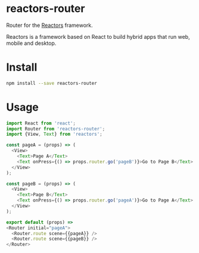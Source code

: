 reactors-router
===

Router for the [Reactors](https://github.com/co2-git/reactors) framework.

Reactors is a framework based on React to build hybrid apps that run web, mobile and desktop.

# Install

```bash
npm install --save reactors-router
```

# Usage

```javascript
import React from 'react';
import Router from 'reactors-router';
import {View, Text} from 'reactors';

const pageA = (props) => (
  <View>
    <Text>Page A</Text>
    <Text onPress={() => props.router.go('pageB')}>Go to Page B</Text>
  </View>
);

const pageB = (props) => (
  <View>
    <Text>Page B</Text>
    <Text onPress={() => props.router.go('pageA')}>Go to Page A</Text>
  </View>
);

export default (props) =>
<Router initial="pageA">
  <Router.route scene={{pageA}} />
  <Router.route scene={{pageB}} />
</Router>
```

